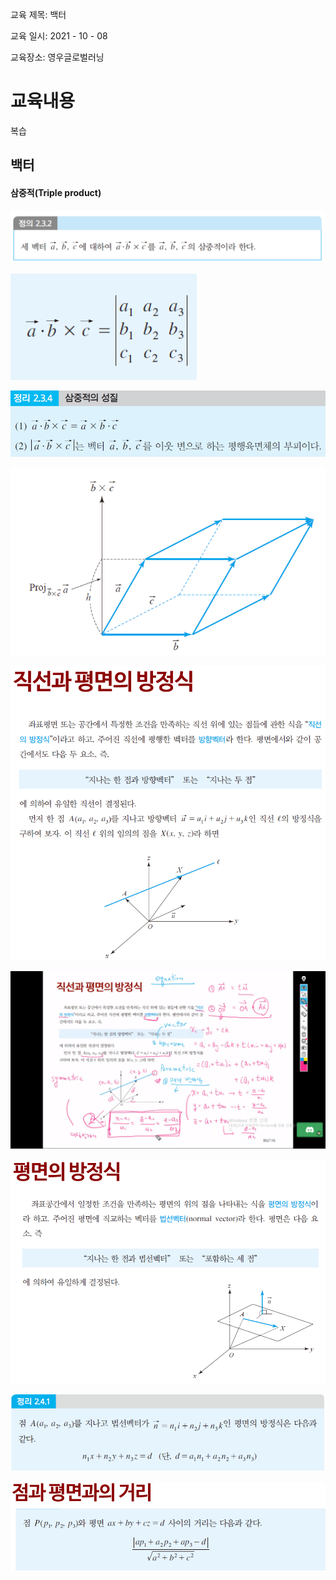교육 제목: 백터

교육 일시: 2021 - 10 - 08

교육장소: 영우글로벌러닝

# 교육내용

복습

## 백터

#### 삼중적(Triple product)

![image-20211008112037258](img/image-20211008112037258.png)

![image-20211008112049304](img/image-20211008112049304.png)

![image-20211008112656230](img/image-20211008112656230.png)

![image-20211008113148628](img/image-20211008113148628.png)



![image-20211008113302764](img/image-20211008113302764.png)

![image-20211008114327566](img/image-20211008114327566.png)

![image-20211008113330557](img/image-20211008113330557.png)

![image-20211008113614142](img/image-20211008113614142.png)

![image-20211008113628083](img/image-20211008113628083.png)



